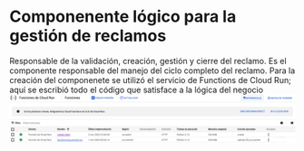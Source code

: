# **Componenente lógico para la gestión de reclamos**
Responsable de la validación, creación, gestión y cierre del reclamo. Es el componente responsable del manejo del ciclo completo del reclamo.
Para la creación del componenete se utilizó el servicio de Functions de Cloud Run; aquí se escribió todo el código que satisface a la lógica del negocio
![Function en GCP](https://github.com/jqoutsider/claims-management/blob/main/Imagenes/FuncionesGCP.PNG)

